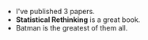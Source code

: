 - I've published 3 papers.
- **Statistical Rethinking** is a great book.
- Batman is the greatest of them all.
